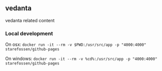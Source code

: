 ## vedanta

vedanta related content

### Local development

On osx:
`docker run -it --rm -v $PWD:/usr/src/app -p "4000:4000" starefossen/github-pages`

On windows:
`docker run -it --rm -v %cd%:/usr/src/app -p "4000:4000" starefossen/github-pages`
